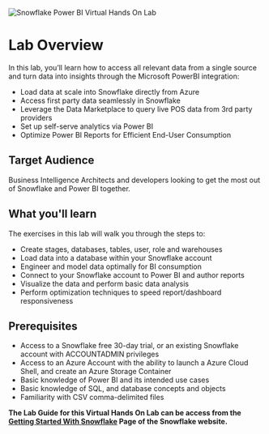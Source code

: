 ![Snowflake Power BI Virtual Hands On Lab](/images/VHOL-210825-1200x560-Email-Microsoft.jpg "Lab Overview")

# Lab Overview
In this lab, you’ll learn how to access all relevant data from a single source and turn data into insights through the Microsoft PowerBI integration:

- Load data at scale into Snowflake directly from Azure
- Access first party data seamlessly in Snowflake
- Leverage the Data Marketplace to query live POS data from 3rd party providers
- Set up self-serve analytics via Power BI
- Optimize Power BI Reports for Efficient End-User Consumption
## Target Audience
Business Intelligence Architects and developers looking to get the most out of Snowflake and Power BI together.
## What you'll learn 
The exercises in this lab will walk you through the steps to: 
 
- Create stages, databases, tables, user, role and warehouses
- Load data into a database within your Snowflake account
- Engineer and model data optimally for BI consumption 
- Connect to your Snowflake account to Power BI and author reports
- Visualize the data and perform basic data analysis
- Perform optimization techniques to speed report/dashboard responsiveness
 
## Prerequisites
- Access to a Snowflake free 30-day trial, or an existing Snowflake account with ACCOUNTADMIN privileges
- Access to an Azure Account with the ability to launch a Azure Cloud Shell, and create an Azure Storage Container
- Basic knowledge of Power BI and its intended use cases
- Basic knowledge of SQL, and database concepts and objects
- Familiarity with CSV comma-delimited files 

**The Lab Guide for this Virtual Hands On Lab can be access from the [Getting Started With Snowflake](http://quickstarts.snowflake.com/) Page of the Snowflake website.**
